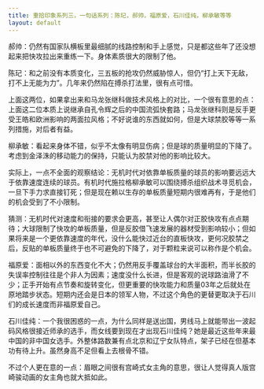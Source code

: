 ```yaml
---
title: 重拾印象系列三，一句话系列：陈玘，郝帅，福原爱，石川佳纯，柳承敏等等
layout: default
---
```


郝帅：仍然有国家队横板里最细腻的线路控制和手上感觉，只是都这些年了还没想起来把快攻拉出来重练一下。身体素质很大的限制了他。

陈玘：和之前没有本质变化，三五板的抢攻仍然威胁惊人，但仍“打上天下无敌，打不上无能为力”。几年来仍然陷在搏杀打法里，很有点可惜。

上面这两位，如果拿出来和马龙张继科做技术风格上的对比，一个很有意思的点：上面这二位本质上说继承自孔令辉之后的中国流弧快套路；马龙张继科则是反手更受王皓和欧洲影响的两面拉风格；不好说谁的东西就如何，但是大球禁胶等等一系列措施，对后者有益。

柳承敏：看起来身体不错，似乎不太像有明显伤病；但是球的质量明显的下降了。考虑到金泽洙的移动能力的保持，只能认为胶禁对他的影响比较大。

实际上，一点不全面的观察结论：无机时代对依靠单板质量的球员的影响要远远大于依靠速度连续的球员。有机时代施拉格柳承敏可以围绕搏杀组织战术寻觅机会，一旦下手力求直接钉死；但是现在赖以生存的单板质量短期内很难再有，于是他们的机会受到了不小限制。

猜测：无机时代对速度和衔接的要求会更高，甚至让人偶尔对正胶快攻有点点期待；大球限制了快攻的单板质量，但是反胶借飞速发展的器材受到影响较小；但如果将来是一个更依靠速度的年代，没什么能快过近台的直板快攻，更何况胶禁之后，反贴的单板质量终于也不可避免的下降了，对于颗粒来说可以称作是个机会。

福原爱：面相以外的东西变化不大；仍然用反手覆盖球台的大半面积，而半长胶的失误率控制往往是个非人为因素；速度没什么长进，但是客观的说球路油滑了不少；正手开始有点节奏和旋转变化，但更重要的快攻能力和质量03年之后就处在原地踏步状态。短期内还会是日本的领军人物，不过这个角色的更替更取决于石川们的成长速度而非福原爱自己。

石川佳纯：一个我很困惑的一点，为什么同样是送出国，男线马上就能带出一波起码风格很接近师承的选手，而女线要到现在才出现石川佳纯？她是最近这些年来最中国的非中国女选手。外整体路数兼有点北京和辽宁女队特点，架子已经在但基本功有待上升。虽然身高不足但看上去根骨不错。

不过个人更在意的一点：眉眼之间很有宫崎式女主角的意思，很让人觉得真人版宫崎骏动画的女主角也就大抵如此。
